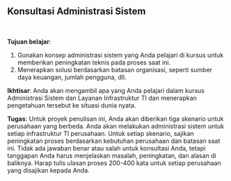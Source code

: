 ## Konsultasi Administrasi Sistem

<br>

**Tujuan belajar**:

1. Gunakan konsep administrasi sistem yang Anda pelajari di kursus untuk memberikan peningkatan teknis pada proses saat ini.
2. Menerapkan solusi berdasarkan batasan organisasi, seperti sumber daya keuangan, jumlah pengguna, dll.

**Ikhtisar**: Anda akan mengambil apa yang Anda pelajari dalam kursus Administrasi Sistem dan Layanan Infrastruktur TI dan menerapkan pengetahuan tersebut ke situasi dunia nyata.

**Tugas**: Untuk proyek penulisan ini, Anda akan diberikan tiga skenario untuk perusahaan yang berbeda. Anda akan melakukan administrasi sistem untuk setiap infrastruktur TI perusahaan. Untuk setiap skenario, sajikan peningkatan proses berdasarkan kebutuhan perusahaan dan batasan saat ini. Tidak ada jawaban benar atau salah untuk konsultasi Anda, tetapi tanggapan Anda harus menjelaskan masalah, peningkatan, dan alasan di baliknya. Harap tulis ulasan proses 200-400 kata untuk setiap perusahaan yang disajikan kepada Anda.
